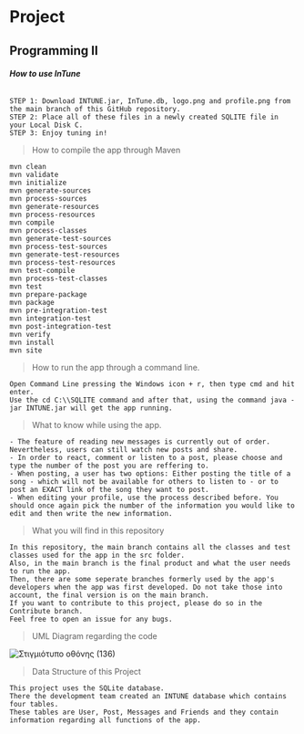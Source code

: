# Project
## Programming II
###### **How to use InTune**
```
STEP 1: Download INTUNE.jar, InTune.db, logo.png and profile.png from the main branch of this GitHub repository.
STEP 2: Place all of these files in a newly created SQLITE file in your Local Disk C.
STEP 3: Enjoy tuning in!
```


>How to compile the app through Maven

```
mvn clean                                    
mvn validate
mvn initialize
mvn generate‐sources
mvn process‐sources
mvn generate‐resources
mvn process‐resources
mvn compile
mvn process‐classes
mvn generate‐test‐sources
mvn process‐test‐sources
mvn generate‐test‐resources
mvn process‐test‐resources
mvn test‐compile
mvn process‐test‐classes
mvn test
mvn prepare‐package
mvn package
mvn pre‐integration‐test
mvn integration‐test
mvn post‐integration‐test
mvn verify
mvn install                                            
mvn site
```


>How to run the app through a command line.

```
Open Command Line pressing the Windows icon + r, then type cmd and hit enter. 
Use the cd C:\\SQLITE command and after that, using the command java -jar INTUNE.jar will get the app running.
```


>What to know while using the app.

```
- The feature of reading new messages is currently out of order. Nevertheless, users can still watch new posts and share.
- In order to react, comment or listen to a post, please choose and type the number of the post you are reffering to.
- When posting, a user has two options: Either posting the title of a song - which will not be available for others to listen to - or to post an EXACT link of the song they want to post.
- When editing your profile, use the process described before. You should once again pick the number of the information you would like to edit and then write the new information.
```


>What you will find in this repository

```
In this repository, the main branch contains all the classes and test classes used for the app in the src folder.
Also, in the main branch is the final product and what the user needs to run the app.
Then, there are some seperate branches formerly used by the app's developers when the app was first developed. Do not take those into account, the final version is on the main branch.
If you want to contribute to this project, please do so in the Contribute branch.
Feel free to open an issue for any bugs.
```


>UML Diagram regarding the code

![Στιγμιότυπο οθόνης (136)](https://user-images.githubusercontent.com/115397442/213023092-49dd04f9-49c0-409e-a829-70c5e625730f.png)


>Data Structure of this Project

```
This project uses the SQLite database. 
There the development team created an INTUNE database which contains four tables.
These tables are User, Post, Messages and Friends and they contain information regarding all functions of the app.
```



